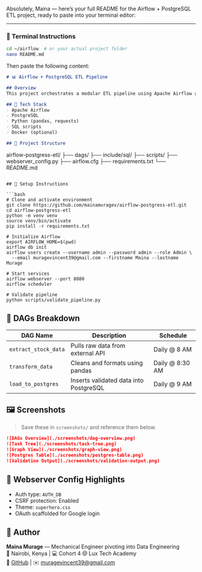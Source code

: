 Absolutely, Maina — here’s your full README for the Airflow + PostgreSQL ETL project, ready to paste into your terminal editor:

---

### 📝 Terminal Instructions

```bash
cd ~/airflow  # or your actual project folder
nano README.md
```

Then paste the following content:

```markdown
# 📊 Airflow + PostgreSQL ETL Pipeline

## Overview
This project orchestrates a modular ETL pipeline using Apache Airflow and PostgreSQL to ingest, transform, and store stock market data. It’s designed for reproducibility, CLI-friendly debugging, and production-grade scheduling.

## 🔧 Tech Stack
- Apache Airflow
- PostgreSQL
- Python (pandas, requests)
- SQL scripts
- Docker (optional)

## 🧩 Project Structure
```
airflow-postgress-etl/
├── dags/
├── include/sql/
├── scripts/
├── webserver_config.py
├── airflow.cfg
├── requirements.txt
└── README.md
```

## 🚀 Setup Instructions

```bash
# Clone and activate environment
git clone https://github.com/mainamuragev/airflow-postgress-etl.git
cd airflow-postgress-etl
python -m venv venv
source venv/bin/activate
pip install -r requirements.txt

# Initialize Airflow
export AIRFLOW_HOME=$(pwd)
airflow db init
airflow users create --username admin --password admin --role Admin \
  --email muragevincent39@gmail.com --firstname Maina --lastname Murage

# Start services
airflow webserver --port 8080
airflow scheduler

# Validate pipeline
python scripts/validate_pipeline.py
```

## 📂 DAGs Breakdown

| DAG Name              | Description                            | Schedule      |
|----------------------|----------------------------------------|---------------|
| `extract_stock_data` | Pulls raw data from external API       | Daily @ 8 AM  |
| `transform_data`     | Cleans and formats using pandas        | Daily @ 8:30 AM |
| `load_to_postgres`   | Inserts validated data into PostgreSQL | Daily @ 9 AM  |

## 🖼️ Screenshots

> Save these in `screenshots/` and reference them below.

```markdown
![DAGs Overview](./screenshots/dag-overview.png)
![Task Tree](./screenshots/task-tree.png)
![Graph View](./screenshots/graph-view.png)
![Postgres Table](./screenshots/postgres-table.png)
![Validation Output](./screenshots/validation-output.png)
```

## 🔐 Webserver Config Highlights
- Auth type: `AUTH_DB`
- CSRF protection: Enabled
- Theme: `superhero.css`
- OAuth scaffolded for Google login

## 🙌 Author
**Maina Murage** — Mechanical Engineer pivoting into Data Engineering  
📍 Nairobi, Kenya | 💻 Cohort 4 @ Lux Tech Academy  
🔗 [GitHub](https://github.com/mainamuragev) | ✉️ muragevincent39@gmail.com
```
